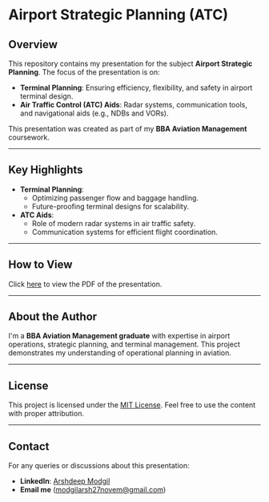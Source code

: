 # Airport Strategic Planning (ATC)

## Overview
This repository contains my presentation for the subject **Airport Strategic Planning**. The focus of the presentation is on:
- **Terminal Planning**: Ensuring efficiency, flexibility, and safety in airport terminal design.
- **Air Traffic Control (ATC) Aids**: Radar systems, communication tools, and navigational aids (e.g., NDBs and VORs).

This presentation was created as part of my **BBA Aviation Management** coursework.

---

## Key Highlights
- **Terminal Planning**:
  - Optimizing passenger flow and baggage handling.
  - Future-proofing terminal designs for scalability.
- **ATC Aids**:
  - Role of modern radar systems in air traffic safety.
  - Communication systems for efficient flight coordination.

---

## How to View
Click [here](./Arshdeep%20Modgil%20ASP%20(Assignment-2).pdf) to view the PDF of the presentation.

---

## About the Author
I'm a **BBA Aviation Management graduate** with expertise in airport operations, strategic planning, and terminal management. This project demonstrates my understanding of operational planning in aviation.

---

## License
This project is licensed under the [MIT License](./LICENSE). Feel free to use the content with proper attribution.

---

## Contact
For any queries or discussions about this presentation:
- **LinkedIn**: [Arshdeep Modgil](https://www.linkedin.com/in/arshdeep-modgil)
- **Email me**  (modgilarsh27novem@gmail.com)
